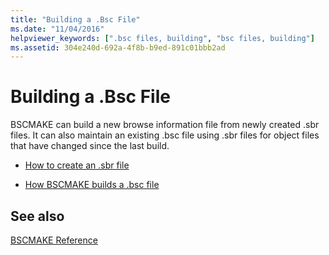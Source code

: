 ```yaml
---
title: "Building a .Bsc File"
ms.date: "11/04/2016"
helpviewer_keywords: [".bsc files, building", "bsc files, building"]
ms.assetid: 304e240d-692a-4f8b-b9ed-891c01bbb2ad
---
```

# Building a .Bsc File

BSCMAKE can build a new browse information file from newly created .sbr files. It can also maintain an existing .bsc file using .sbr files for object files that have changed since the last build.

- [How to create an .sbr file](../../build/reference/creating-an-dot-sbr-file.md)

- [How BSCMAKE builds a .bsc file](../../build/reference/how-bscmake-builds-a-dot-bsc-file.md)

## See also

[BSCMAKE Reference](../../build/reference/bscmake-reference.md)

